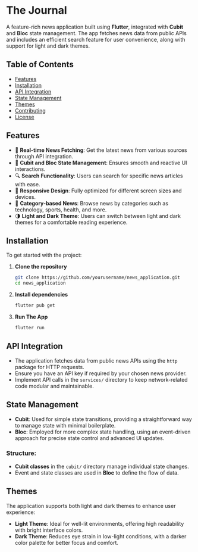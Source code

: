 # The Journal 

A feature-rich news application built using **Flutter**, integrated with **Cubit** and **Bloc** state management. The app fetches news data from public APIs and includes an efficient search feature for user convenience, along with support for light and dark themes.

## Table of Contents
- [Features](#features)
- [Installation](#installation)
- [API Integration](#api-integration)
- [State Management](#state-management)
- [Themes](#themes)
- [Contributing](#contributing)
- [License](#license)

## Features

- 📰 **Real-time News Fetching**: Get the latest news from various sources through API integration.
- 🔄 **Cubit and Bloc State Management**: Ensures smooth and reactive UI interactions.
- 🔍 **Search Functionality**: Users can search for specific news articles with ease.
- 📱 **Responsive Design**: Fully optimized for different screen sizes and devices.
- 📑 **Category-based News**: Browse news by categories such as technology, sports, health, and more.
- 🌗 **Light and Dark Theme**: Users can switch between light and dark themes for a comfortable reading experience.

## Installation

To get started with the project:

1. **Clone the repository**
   ```bash
   git clone https://github.com/yourusername/news_application.git
   cd news_application
   
2. **Install dependencies**
   ```bash
   flutter pub get
   
3. **Run The App**
   ```bash
   flutter run
   
## API Integration

- The application fetches data from public news APIs using the `http` package for HTTP requests.
- Ensure you have an API key if required by your chosen news provider.
- Implement API calls in the `services/` directory to keep network-related code modular and maintainable.

## State Management

- **Cubit**: Used for simple state transitions, providing a straightforward way to manage state with minimal boilerplate.
- **Bloc**: Employed for more complex state handling, using an event-driven approach for precise state control and advanced UI updates.

### Structure:
- **Cubit classes** in the `cubit/` directory manage individual state changes.
- Event and state classes are used in **Bloc** to define the flow of data.

## Themes

The application supports both light and dark themes to enhance user experience:

- **Light Theme**: Ideal for well-lit environments, offering high readability with bright interface colors.
- **Dark Theme**: Reduces eye strain in low-light conditions, with a darker color palette for better focus and comfort.


   
